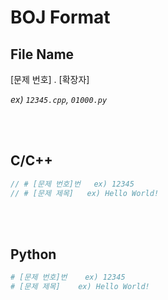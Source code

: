 # BOJ Format

## File Name

[문제 번호] . [확장자]

_ex)_ _`12345.cpp`, `01000.py`_

<br/>
<br/>

## C/C++

```C++
// # [문제 번호]번   ex) 12345
// # [문제 제목]   ex) Hello World!

```

<br/>
<br/>

## Python

```python
# [문제 번호]번    ex) 12345
# [문제 제목]    ex) Hello World!

```
